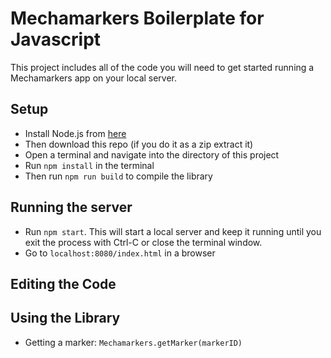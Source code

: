 # Mechamarkers Boilerplate for Javascript
This project includes all of the code you will need to get started running a Mechamarkers app on your local server.

## Setup
- Install Node.js from [here](https://nodejs.org/en/)
- Then download this repo (if you do it as a zip extract it)
- Open a terminal and navigate into the directory of this project
- Run `npm install` in the terminal
- Then run `npm run build` to compile the library

## Running the server
- Run `npm start`. This will start a local server and keep it running until you exit the process with Ctrl-C or close the terminal window.
- Go to `localhost:8080/index.html` in a browser

## Editing the Code

## Using the Library
- Getting a marker: `Mechamarkers.getMarker(markerID)`
